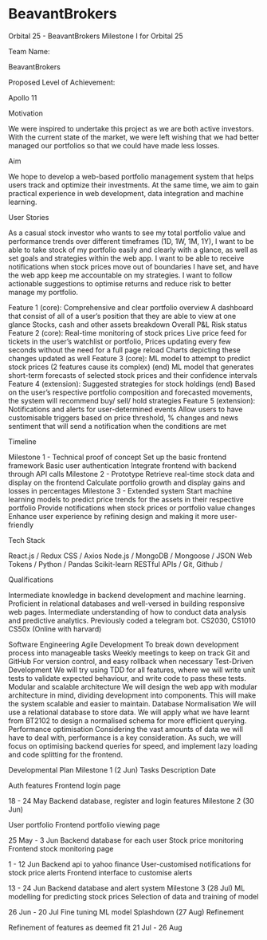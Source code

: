 # BeavantBrokers
Orbital 25 - BeavantBrokers
Milestone I for Orbital 25

Team Name: 

BeavantBrokers 

Proposed Level of Achievement: 

Apollo 11

Motivation 

We were inspired to undertake this project as we are both active investors. With the current state of the market, we were left wishing that we had better managed our portfolios so that we could have made less losses. 

Aim 

We hope to develop a web-based portfolio management system that helps users track and optimize their investments. At the same time, we aim to gain practical experience in web development, data integration and machine learning. 

User Stories

As a casual stock investor who wants to see my total portfolio value and performance trends over different timeframes (1D, 1W, 1M, 1Y), I want to be able to take stock of my portfolio easily and clearly with a glance, as well as set goals and strategies within the web app. 
I want to be able to receive notifications when stock prices move out of boundaries I have set, and have the web app keep me accountable on my strategies. 
I want to follow actionable suggestions to optimise returns and reduce risk to better manage my portfolio. 


Feature 1 (core): Comprehensive and clear portfolio overview
A dashboard that consist of all of a user’s position that they are able to view at one glance
Stocks, cash and other assets breakdown
Overall P&L
Risk status
Feature 2 (core): Real-time monitoring of stock prices
Live price feed for tickets in the user’s watchlist or portfolio, 
Prices updating every few seconds without the need for a full page reload 
Charts depicting these changes updated as well 
Feature 3 (core): ML model to attempt to predict stock prices (2 features cause its complex) (end)
ML model that generates short-term forecasts of selected stock prices and their confidence intervals 
Feature 4 (extension): Suggested strategies for stock holdings (end)
Based on the user’s respective portfolio composition and forecasted movements, the system will recommend buy/ sell/ hold strategies
Feature 5 (extension): Notifications and alerts for user-determined events 
Allow users to have customisable triggers based on price threshold, % changes and news sentiment that will send a notification when the conditions are met 

Timeline

Milestone 1 - Technical proof of concept 
Set up the basic frontend framework 
Basic user authentication 
Integrate frontend with backend through API calls 
Milestone 2 - Prototype
Retrieve real-time stock data and display on the frontend
Calculate portfolio growth and display gains and losses in percentages 
Milestone 3 - Extended system 
Start machine learning models to predict price trends for the assets in their respective portfolio 
Provide notifications when stock prices or portfolio value changes 
Enhance user experience by refining design and making it more user-friendly 

Tech Stack

React.js /
Redux 
CSS /
Axios
Node.js /
MongoDB /
Mongoose /
JSON Web Tokens /
Python /
Pandas
Scikit-learn
RESTful APIs /
Git, Github / 

Qualifications

Intermediate knowledge in backend development and machine learning. Proficient in relational databases and well-versed in building responsive web pages. 
Intermediate understanding of how to conduct data analysis and predictive analytics. 
Previously coded a telegram bot. 
CS2030, CS1010
CS50x (Online with harvard)

Software Engineering
Agile Development
To break down development process into manageable tasks
Weekly meetings to keep on track
Git and GitHub
For version control, and easy rollback when necessary
Test-Driven Development
We will try using TDD for all features, where we will write unit tests to validate expected behaviour, and write code to pass these tests. 
Modular and scalable architecture
We will design the web app with modular architecture in mind, dividing development into components. This will make the system scalable and easier to maintain. 
Database Normalisation
We will use a relational database to store data. We will apply what we have learnt from BT2102 to design a normalised schema for more efficient querying. 
Performance optimisation
Considering the vast amounts of data we will have to deal with, performance is a key consideration. As such, we will focus on optimising backend queries for speed, and implement lazy loading and code splitting for the frontend. 

Developmental Plan
Milestone 1 (2 Jun)
Tasks
Description
Date

Auth features
Frontend login page

18 - 24 May
Backend database, register and login features
Milestone 2 (30 Jun)

User portfolio
Frontend portfolio viewing page

25 May - 3 Jun
Backend database for each user
Stock price monitoring
Frontend stock monitoring page

1 - 12 Jun
Backend api to yahoo finance
User-customised notifications for stock price alerts
Frontend interface to customise alerts

13 - 24 Jun
Backend database and alert system
Milestone 3 (28 Jul)
ML modelling for predicting stock prices
Selection of data and training of model

26 Jun - 20 Jul
Fine tuning ML model
Splashdown (27 Aug)
Refinement


Refinement of features as deemed fit
21 Jul - 26 Aug

